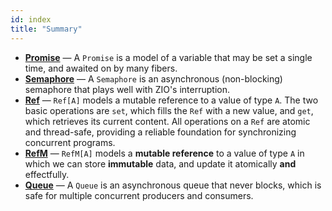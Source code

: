 ```yaml
---
id: index
title: "Summary"
---
```


- **[Promise](promise.md)** — A `Promise` is a model of a variable that may be set a single time, and awaited on by many fibers.
- **[Semaphore](semaphore.md)** — A `Semaphore` is an asynchronous (non-blocking) semaphore that plays well with ZIO's interruption.
- **[Ref](ref.md)** — `Ref[A]` models a mutable reference to a value of type `A`. The two basic operations are `set`, which fills the `Ref` with a new value, and `get`, which retrieves its current content. All operations on a `Ref` are atomic and thread-safe, providing a reliable foundation for synchronizing concurrent programs.
- **[RefM](refm.md)** — `RefM[A]` models a **mutable reference** to a value of type `A` in which we can store **immutable** data, and update it atomically **and** effectfully.
- **[Queue](queue.md)** — A `Queue` is an asynchronous queue that never blocks, which is safe for multiple concurrent producers and consumers.
